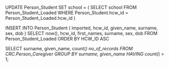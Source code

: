 UPDATE
Person_Student
SET
school = (
SELECT
school
FROM
Person_Student_Loaded
WHERE
Person_Student.hcw_id = Person_Student_Loaded.hcw_id
)





INSERT INTO Person_Student
(
imported,
hcw_id,
given_name,
surname,
sex,
dob
)
SELECT
now(),
hcw_id,
first_names,
surname,
sex,
dob
FROM
Person_Student_Loaded
ORDER BY
HCW_ID ASC 


SELECT
surname, given_name, count(*) no_of_records
FROM CRC.Person_Caregiver
GROUP BY surname, given_name
HAVING count(*) > 1;
